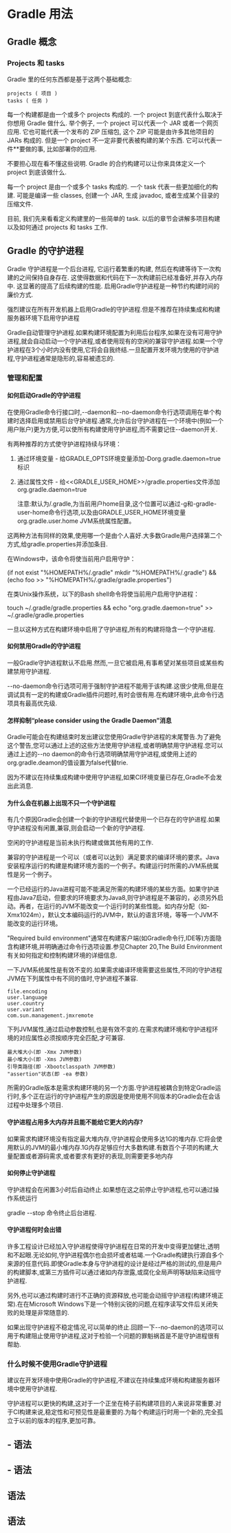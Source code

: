 Gradle 用法
========



## Gradle 概念

### Projects 和 tasks
Gradle 里的任何东西都是基于这两个基础概念:

    projects ( 项目 )
    tasks ( 任务 )
每一个构建都是由一个或多个 projects 构成的. 一个 project 到底代表什么取决于你想用 Gradle 做什么. 举个例子, 一个 project 可以代表一个 JAR 或者一个网页应用. 它也可能代表一个发布的 ZIP 压缩包, 这个 ZIP 可能是由许多其他项目的 JARs 构成的. 但是一个 project 不一定非要代表被构建的某个东西. 它可以代表一件**要做的事, 比如部署你的应用.

不要担心现在看不懂这些说明. Gradle 的合约构建可以让你来具体定义一个 project 到底该做什么.

每一个 project 是由一个或多个 tasks 构成的. 一个 task 代表一些更加细化的构建. 可能是编译一些 classes, 创建一个 JAR, 生成 javadoc, 或者生成某个目录的压缩文件.

目前, 我们先来看看定义构建里的一些简单的 task. 以后的章节会讲解多项目构建以及如何通过 projects 和 tasks 工作.








## Gradle 的守护进程
Gradle 守护进程是一个后台进程, 它运行着繁重的构建, 然后在构建等待下一次构建的之间保持自身存在. 这使得数据和代码在下一次构建前已经准备好,并存入内存中. 这显著的提高了后续构建的性能. 启用Gradle守护进程是一种节约构建时间的廉价方式.

强烈建议在所有开发机器上启用Gradle的守护进程.但是不推荐在持续集成和构建服务器环境下启用守护进程

Gradle自动管理守护进程.如果构建环境配置为利用后台程序,如果在没有可用守护进程,就会自动启动一个守护进程,或者使用现有的空闲的兼容守护进程.如果一个守护进程在3个小时内没有使用,它将会自我终结.一旦配置开发环境为使用的守护进程,守护进程通常是隐形的,容易被遗忘的.
### 管理和配置
#### 如何启动Gradle的守护进程
在使用Gradle命令行接口时,--daemon和--no-daemon命令行选项调用在单个构建时选择启用或禁用后台守护进程.通常,允许后台守护进程在一个环境中(例如一个用户账户)更为方便,可以使所有构建使用守护进程,而不需要记住--daemon开关.

有两种推荐的方式使守护进程持续与环境：

1. 通过环境变量 - 给GRADLE_OPTS环境变量添加-Dorg.gradle.daemon=true标识
2. 通过属性文件 - 给<<GRADLE_USER_HOME>>/gradle.properties文件添加org.gradle.daemon=true

    注意:默认为/.gradle,为当前用户home目录,这个位置可以通过-g和-gradle-user-home命令行选项,以及由GRADLE_USER_HOME环境变量org.gradle.user.home JVM系统属性配置。

这两种方法有同样的效果,使用哪一个是由个人喜好.大多数Gradle用户选择第二个方式,给gradle.properties并添加条目.

在Windows中，该命令将使当前用户启用守护：

(if not exist "%HOMEPATH%/.gradle" mkdir "%HOMEPATH%/.gradle") && (echo foo >> "%HOMEPATH%/.gradle/gradle.properties")

在类Unix操作系统，以下的Bash shell命令将使当前用户启用守护进程：

touch ~/.gradle/gradle.properties && echo "org.gradle.daemon=true" >> ~/.gradle/gradle.properties

一旦以这种方式在构建环境中启用了守护进程,所有的构建将隐含一个守护进程.

#### 如何禁用Gradle的守护进程
一般Gradle守护进程默认不启用.然而,一旦它被启用,有事希望对某些项目或某些构建禁用守护进程.

--no-daemon命令行选项可用于强制守护进程不能用于该构建.这很少使用,但是在调试具有一定的构建或Gradle插件问题时,有时会很有用.在构建环境中,此命令行选项具有最高优先级.

#### 怎样抑制“please consider using the Gradle Daemon”消息
Gradle可能会在构建结束时发出建议您使用Gradle守护进程的末尾警告.为了避免这个警告,您可以通过上述的这些方法使用守护进程,或者明确禁用守护进程.您可以通过上述的--no daemon的命令行选项明确禁用守护进程,或使用上述的org.gradle.deamon的值设置为false代替trie.

因为不建议在持续集成构建中使用守护进程,如果CI环境变量已存在,Gradle不会发出此消息.
#### 为什么会在机器上出现不只一个守护进程
有几个原因Gradle会创建一个新的守护进程代替使用一个已存在的守护进程.如果守护进程没有闲置,兼容,则会启动一个新的守护进程.

空闲的守护进程是当前未执行构建或做其他有用的工作.

兼容的守护进程是一个可以（或者可以达到）满足要求的编译环境的要求。Java安装程序运行的构建是构建环境方面的一个例子。构建运行时所需的JVM系统属性是另一个例子。

一个已经运行的Java进程可能不能满足所需的构建环境的某些方面。如果守护进程由Java7启动，但要求的环境要求为Java8,则守护进程是不兼容的，必须另外启动。再者，在运行的JVM不能改变一个运行时的某些性能。如内存分配（如-Xmx1024m），默认文本编码运行的JVM中，默认的语言环境，等等一个JVM不能改变的运行环境。

"Required build environment"通常在构建客户端(如Gradle命令行,IDE等)方面隐含构建环境,并明确通过命令行选项设置.参见Chapter 20,The Build Environment有关如何指定和控制构建环境的详细信息.

一下JVM系统属性是有效不变的.如果需求编译环境需要这些属性,不同的守护进程JVM在下列属性中有不同的值时,守护进程不兼容.

    file.encoding
    user.language
    user.country
    user.variant
    com.sun.management.jmxremote

下列JVM属性,通过启动参数控制,也是有效不变的.在需求构建环境和守护进程环境的对应属性必须按顺序完全匹配,才可兼容.

    最大堆大小(即 -Xmx JVM参数)
    最小堆大小(即 -Xms JVM参数)
    引导类路径(即 -Xbootclasspath JVM参数)
    "assertion"状态(即 -ea 参数)
所需的Gradle版本是需求构建环境的另一个方面.守护进程被耦合到特定Gradle运行时,多个正在运行的守护进程产生的原因是使用使用不同版本的Gradle会在会话过程中处理多个项目.

#### 守护进程占用多大内存并且能不能给它更大的内存?
如果需求构建环境没有指定最大堆内存,守护进程会使用多达1G的堆内存.它将会使用默认的JVM的最小堆内存.1G内存足够应付大多数构建.有数百个子项的构建,大量配置或者源码需求,或者要求有更好的表现,则需要更多地内存
#### 如何停止守护进程
守护进程会在闲置3小时后自动终止.如果想在这之前停止守护进程,也可以通过操作系统运行

gradle --stop
命令终止后台进程.
#### 守护进程何时会出错
许多工程设计已经加入守护进程使得守护进程在日常的开发中变得更加健壮,透明和不起眼.无论如何,守护进程偶尔也会损坏或者枯竭.一个Gradle构建执行源自多个来源的任意代码.即使Gradle本身与守护进程的设计是经过严格的测试的,但是用户的构建脚本,或第三方插件可以通过诸如内存泄露,或腐化全局声明等缺陷来动摇守护进程.

另外,也可以通过构建时进行不正确的资源释放,也可能会动摇守护进程(构建环境正常).在在Microsoft Windows下是一个特别尖锐的问题,在程序读写文件后关闭失败的处理是非常随意的.

如果出现守护进程不稳定情况,可以简单的终止.回顾一下--no-daemon的选项可以用于构建阻止使用守护进程,这对于检验一个问题的罪魁祸首是不是守护进程很有帮助.

### 什么时候不使用Gradle守护进程
建议在开发环境中使用Gradle的守护进程,不建议在持续集成环境和构建服务器环境中使用守护进程.

守护进程可以更快的构建,这对于一个正坐在椅子前构建项目的人来说非常重要.对于CI构建来说,稳定性和可预见性是最重要的.为每个构建运行时用一个新的,完全孤立于以前的版本的程序,更加可靠。
##    -    语法



##    -    语法


## 语法






## 语法
